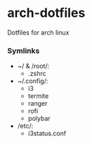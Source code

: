 # arch-dotfiles
Dotfiles for arch linux 

### Symlinks
* ~/ & /root/:
    * .zshrc
* ~/.config/:
    * i3
    * termite
    * ranger
    * rofi
    * polybar
* /etc/:
    * i3status.conf
